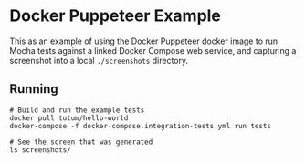 # Docker Puppeteer Example

This as an example of using the Docker Puppeteer docker image to run Mocha tests against a linked Docker Compose web service, and capturing a screenshot into a local `./screenshots` directory.

## Running

```shell
# Build and run the example tests
docker pull tutum/hello-world
docker-compose -f docker-compose.integration-tests.yml run tests

# See the screen that was generated
ls screenshots/
```
